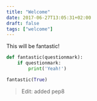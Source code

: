```yaml
---
title: "Welcome"
date: 2017-06-27T13:05:31+02:00
draft: false
tags: ["welcome"]
---
```


This will be fantastic!

```python
def fantastic(questionmark):
    if questionmark:
        print('Yeah!')

fantastic(True)
```

> Edit: added pep8